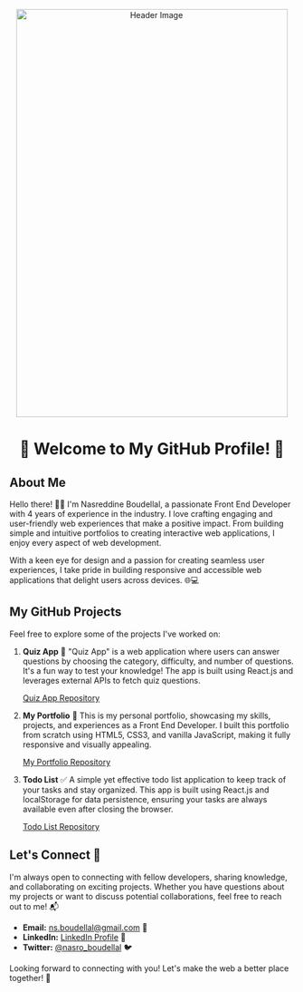 <!-- Add a Header Image -->
<p align="center">
  <img src="https://www12.0zz0.com/2023/07/27/08/312609497.jpg" alt="Header Image" width="480" height="720">
</p>

<h1 align="center">👋 Welcome to My GitHub Profile! 🚀</h1>

## About Me

Hello there! 👨‍💻 I'm Nasreddine Boudellal, a passionate Front End Developer with 4 years of experience in the industry. I love crafting engaging and user-friendly web experiences that make a positive impact. From building simple and intuitive portfolios to creating interactive web applications, I enjoy every aspect of web development.

With a keen eye for design and a passion for creating seamless user experiences, I take pride in building responsive and accessible web applications that delight users across devices. 🌐💻

## My GitHub Projects

Feel free to explore some of the projects I've worked on:

1. **Quiz App** 🎯
   "Quiz App" is a web application where users can answer questions by choosing the category, difficulty, and number of questions. It's a fun way to test your knowledge! The app is built using React.js and leverages external APIs to fetch quiz questions.

   [Quiz App Repository](https://github.com/nasreddine19/Quiz-app)

2. **My Portfolio** 📂
   This is my personal portfolio, showcasing my skills, projects, and experiences as a Front End Developer. I built this portfolio from scratch using HTML5, CSS3, and vanilla JavaScript, making it fully responsive and visually appealing.

   [My Portfolio Repository](https://github.com/nasreddine19/my-portfolio)

3. **Todo List** ✅
   A simple yet effective todo list application to keep track of your tasks and stay organized. This app is built using React.js and localStorage for data persistence, ensuring your tasks are always available even after closing the browser.

   [Todo List Repository](https://github.com/nasreddine19/Todo-List)

## Let's Connect 🤝

I'm always open to connecting with fellow developers, sharing knowledge, and collaborating on exciting projects. Whether you have questions about my projects or want to discuss potential collaborations, feel free to reach out to me! 📬

- **Email:** [ns.boudellal@gmail.com](mailto:ns.boudellal@gmail.com) 📧
- **LinkedIn:** [LinkedIn Profile](https://www.linkedin.com/in/nasreddine-boudellal-2654b2285/) 💼
- **Twitter:** [@nasro_boudellal](https://twitter.com/nasro_boudellal) 🐦

Looking forward to connecting with you! Let's make the web a better place together! 🌈
